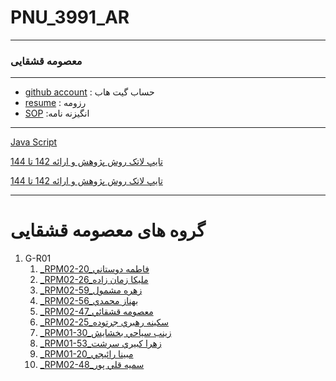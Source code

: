 # PNU_3991_AR
---------
### معصومه قشقایی
 
---
- [github account](https://github.com/masoume-ghashghayi/)
  : حساب گیت هاب
- [resume](https://github.com/masoume-ghashghayi/)
  : رزومه
- [SOP](https://github.com/masoume-ghashghayi/sop/)
  :انگیزنه نامه 
  
------------------

[Java Script](https://github.com/masoume-ghashghayi/PNU_3991_AR/blob/main/downloadfile(1).pdf)

[تایپ لاتک روش پژوهش و ارائه 142 تا 144](https://github.com/masoume-ghashghayi/PNU_3991_AR/blob/main/142-144.tex)

[تایپ لاتک روش پژوهش و ارائه 142 تا 144](https://github.com/masoume-ghashghayi/PNU_3991_AR/blob/main/142-144.pdf)

-------------------
# گروه های معصومه قشقایی

1. G-R01
    1. [_RPM02-20_فاطمه دوستاني](https://github.com/AliRazavi-edu/PNU_3991/tree/master/_BSc/ResearchAndPresentationMethods/1322010_02/20_%D9%81%D8%A7%D8%B7%D9%85%D9%87%20%D8%AF%D9%88%D8%B3%D8%AA%D8%A7%D9%86%D9%8A)    
    1. [_RPM02-26_مليكا زمان زاده](https://github.com/AliRazavi-edu/PNU_3991/tree/master/_BSc/ResearchAndPresentationMethods/1322010_02/26_%D9%85%D9%84%D9%8A%D9%83%D8%A7%20%D8%B2%D9%85%D8%A7%D9%86%20%D8%B2%D8%A7%D8%AF%D9%87)   
    1. [_RPM02-59_زهره مشمول](https://github.com/AliRazavi-edu/PNU_3991/tree/master/_BSc/ResearchAndPresentationMethods/1322010_02/59_%D8%B2%D9%87%D8%B1%D9%87%20%D9%85%D8%B4%D9%85%D9%88%D9%84)       
    1. [_RPM02-56_بهناز محمدي](https://github.com/AliRazavi-edu/PNU_3991/tree/master/_BSc/ResearchAndPresentationMethods/1322010_02/56_%D8%A8%D9%87%D9%86%D8%A7%D8%B2%20%D9%85%D8%AD%D9%85%D8%AF%D9%8A)   
   1. [_RPM02-47_معصومه قشقائي](https://github.com/AliRazavi-edu/PNU_3991/tree/master/_BSc/ResearchAndPresentationMethods/1322010_02/47_%D9%85%D8%B9%D8%B5%D9%88%D9%85%D9%87%20%D9%82%D8%B4%D9%82%D8%A7%D8%A6%D9%8A)
   1. [_RPM02-25_سكينه رهبري جرتوده](https://github.com/AliRazavi-edu/PNU_3991/tree/master/_BSc/ResearchAndPresentationMethods/1322010_02/25_%D8%B3%D9%83%D9%8A%D9%86%D9%87%20%D8%B1%D9%87%D8%A8%D8%B1%D9%8A%20%D8%AC%D8%B1%D8%AA%D9%88%D8%AF%D9%87)
   1. [_RPM01-30_زينب سياحي بخشايش](https://github.com/AliRazavi-edu/PNU_3991/tree/master/_BSc/ResearchAndPresentationMethods/1322010_01/30_%D8%B2%D9%8A%D9%86%D8%A8%20%D8%B3%D9%8A%D8%A7%D8%AD%D9%8A%20%D8%A8%D8%AE%D8%B4%D8%A7%D9%8A%D8%B4)
   1. [_RPM01-53_زهرا كبيري سرشت](https://github.com/AliRazavi-edu/PNU_3991/tree/master/_BSc/ResearchAndPresentationMethods/1322010_01/53_%D8%B2%D9%87%D8%B1%D8%A7%20%D9%83%D8%A8%D9%8A%D8%B1%D9%8A%20%D8%B3%D8%B1%D8%B4%D8%AA)
   1. [_RPM01-20_مبينا رائيجي](https://github.com/AliRazavi-edu/PNU_3991/tree/master/_BSc/ResearchAndPresentationMethods/1322010_01/20_%D9%85%D8%A8%D9%8A%D9%86%D8%A7%20%D8%B1%D8%A7%D8%A6%D9%8A%D8%AC%D9%8A)
   1. [_RPM02-48_سميه قلي پور](https://github.com/AliRazavi-edu/PNU_3991/tree/master/_BSc/ResearchAndPresentationMethods/1322010_02/48_%D8%B3%D9%85%D9%8A%D9%87%20%D9%82%D9%84%D9%8A%20%D9%BE%D9%88%D8%B1)
